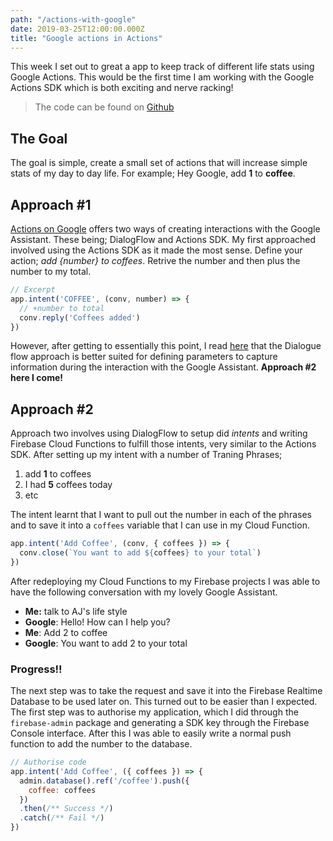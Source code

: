 ```yaml
---
path: "/actions-with-google"
date: 2019-03-25T12:00:00.000Z
title: "Google actions in Actions"
---
```


This week I set out to great a app to keep track of different life stats using Google Actions. This would be the first time I am working with the Google Actions SDK which is both exciting and nerve racking!

> The code can be found on [Github](https://github.com/myweekinjs/gactions-life-stats)

## The Goal

The goal is simple, create a small set of actions that will increase simple stats of my day to day life. For example; Hey Google, add **1** to **coffee**.

## Approach #1

[Actions on Google](https://developers.google.com/actions/) offers two ways of creating interactions with the Google Assistant. These being; DialogFlow and Actions SDK. My first approached involved using the Actions SDK as it made the most sense. Define your action; *add {number} to coffees*. Retrive the number and then plus the number to my total.

```javascript
// Excerpt
app.intent('COFFEE', (conv, number) => {
  // +number to total
  conv.reply('Coffees added')
})
```

However, after getting to essentially this point, I read [here](https://developers.google.com/actions/reference/nodejsv2/overview#access_parameters_and_contexts) that the Dialogue flow approach is better suited for defining parameters to capture information during the interaction with the Google Assistant. **Approach #2 here I come!**

## Approach #2

Approach two involves using DialogFlow to setup did *intents* and writing Firebase Cloud Functions to fulfill those intents, very similar to the Actions SDK. After setting up my intent with a number of Traning Phrases;

1. add **1** to coffees
2. I had **5** coffees today
3. etc

The intent learnt that I want to pull out the number in each of the phrases and to save it into a `coffees` variable that I can use in my Cloud Function.

```javascript
app.intent('Add Coffee', (conv, { coffees }) => {
  conv.close(`You want to add ${coffees} to your total`)
})
```

After redeploying my Cloud Functions to my Firebase projects I was able to have the following conversation with my lovely Google Assistant.

- **Me:** talk to AJ's life style
- **Google**: Hello! How can I help you?
- **Me**: Add 2 to coffee
- **Google**: You want to add 2 to your total

### Progress!!

The next step was to take the request and save it into the Firebase Realtime Database to be used later on. This turned out to be easier than I expected. The first step was to authorise my application, which I did through the `firebase-admin` package and generating a SDK key through the Firebase Console interface. After this I was able to easily write a normal push function to add the number to the database.

```javascript
// Authorise code
app.intent('Add Coffee', ({ coffees }) => {
  admin.database().ref('/coffee').push({
    coffee: coffees
  })
  .then(/** Success */)
  .catch(/** Fail */)
})
```